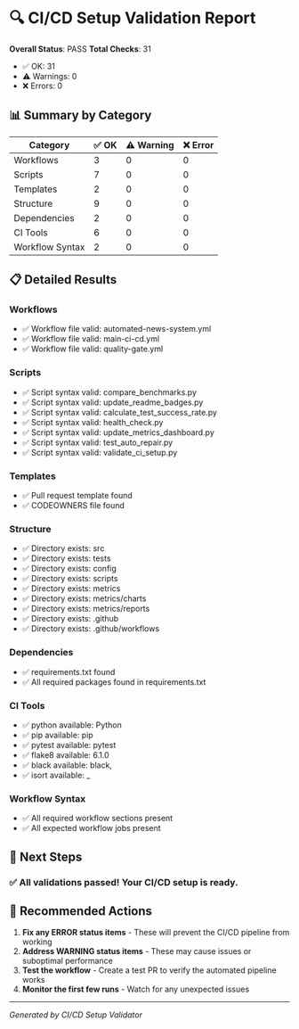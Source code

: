 
# 🔍 CI/CD Setup Validation Report

**Overall Status**: PASS
**Total Checks**: 31
- ✅ OK: 31
- ⚠️ Warnings: 0
- ❌ Errors: 0

## 📊 Summary by Category

| Category | ✅ OK | ⚠️ Warning | ❌ Error |
|----------|-------|------------|----------|
| Workflows | 3 | 0 | 0 |
| Scripts | 7 | 0 | 0 |
| Templates | 2 | 0 | 0 |
| Structure | 9 | 0 | 0 |
| Dependencies | 2 | 0 | 0 |
| CI Tools | 6 | 0 | 0 |
| Workflow Syntax | 2 | 0 | 0 |

## 📋 Detailed Results


### Workflows

- ✅ Workflow file valid: automated-news-system.yml
- ✅ Workflow file valid: main-ci-cd.yml
- ✅ Workflow file valid: quality-gate.yml

### Scripts

- ✅ Script syntax valid: compare_benchmarks.py
- ✅ Script syntax valid: update_readme_badges.py
- ✅ Script syntax valid: calculate_test_success_rate.py
- ✅ Script syntax valid: health_check.py
- ✅ Script syntax valid: update_metrics_dashboard.py
- ✅ Script syntax valid: test_auto_repair.py
- ✅ Script syntax valid: validate_ci_setup.py

### Templates

- ✅ Pull request template found
- ✅ CODEOWNERS file found

### Structure

- ✅ Directory exists: src
- ✅ Directory exists: tests
- ✅ Directory exists: config
- ✅ Directory exists: scripts
- ✅ Directory exists: metrics
- ✅ Directory exists: metrics/charts
- ✅ Directory exists: metrics/reports
- ✅ Directory exists: .github
- ✅ Directory exists: .github/workflows

### Dependencies

- ✅ requirements.txt found
- ✅ All required packages found in requirements.txt

### CI Tools

- ✅ python available: Python
- ✅ pip available: pip
- ✅ pytest available: pytest
- ✅ flake8 available: 6.1.0
- ✅ black available: black,
- ✅ isort available: _

### Workflow Syntax

- ✅ All required workflow sections present
- ✅ All expected workflow jobs present


## 🎯 Next Steps

### ✅ All validations passed! Your CI/CD setup is ready.



## 🚀 Recommended Actions

1. **Fix any ERROR status items** - These will prevent the CI/CD pipeline from working
2. **Address WARNING status items** - These may cause issues or suboptimal performance
3. **Test the workflow** - Create a test PR to verify the automated pipeline works
4. **Monitor the first few runs** - Watch for any unexpected issues

---
*Generated by CI/CD Setup Validator*
